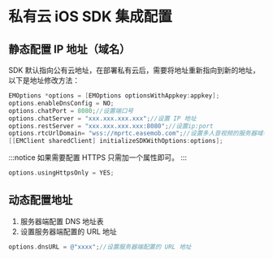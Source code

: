 # 私有云 iOS SDK 集成配置

<Toc />

## 静态配置 IP 地址（域名）

SDK 默认指向公有云地址，在部署私有云后，需要将地址重新指向到新的地址，以下是地址修改方法：

```objectivec
EMOptions *options = [EMOptions optionsWithAppkey:appkey];
options.enableDnsConfig = NO;
options.chatPort = 8080;//设置端口号
options.chatServer = "xxx.xxx.xxx.xxx";//设置 IP 地址
options.restServer = "xxx.xxx.xxx.xxx:8080";//设置ip:port
options.rtcUrlDomain= "wss://mprtc.easemob.com";//设置多人音视频的服务器域名，此为线上地址
[[EMClient sharedClient] initializeSDKWithOptions:options];
```

:::notice
如果需要配置 HTTPS 只需加一个属性即可。
:::

```objectivec
options.usingHttpsOnly = YES;
```

## 动态配置地址

1. 服务器端配置 DNS 地址表
2. 设置服务器端配置的 URL 地址

```objectivec
options.dnsURL = @"xxxx";//设置服务器端配置的 URL 地址
```